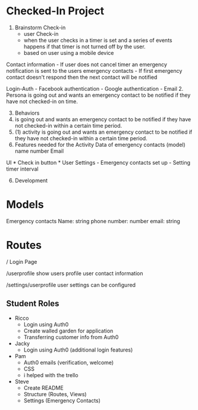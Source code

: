 # Checked-In Project

1. Brainstorm
  Check-in
    - user Check-in
    - when the user checks in a timer is set and a series of events happens if that timer is
      not turned off by the user.
    - based on user using a mobile device

  Contact information
    - If user does not cancel timer an emergency notification is sent
      to the users emergency contacts
    - If first emergency contact doesn't respond then the next contact will be notified

  Login-Auth
    - Facebook authentication
    - Google authentication
    - Email
2. Persona
   is going out and wants an emergency contact to be notified if they
  have not checked-in on time.

3. Behaviors
  1. is going out and wants an emergency contact to be notified if they have not checked-in within
    a certain time period.
4. (1) activity
  is going out and wants an emergency contact to be notified if they have not checked-in within
  a certain time period.
5. Features needed for the Activity
  Data of emergency contacts (model)
    name
    number
    Email

  UI
    * Check in button
    * User Settings
      - Emergency contacts set up
      - Setting timer interval

6. Development


# Models

  Emergency contacts
    Name: string
    phone number: number
    email: string

# Routes

  /
    Login Page

  /userprofile
    show users profile
    user contact information

  /settings/userprofile
    user settings can be configured

## Student Roles

* Ricco
  - Login using Auth0
  - Create walled garden for application
  - Transferring customer info from Auth0
* Jacky
  - Login using Auth0 (additional login features)
* Pam
  - Auth0 emails (verification, welcome)
  - CSS
  - i helped with the trello 
* Steve
  - Create README
  - Structure (Routes, Views)
  - Settings (Emergency Contacts)
